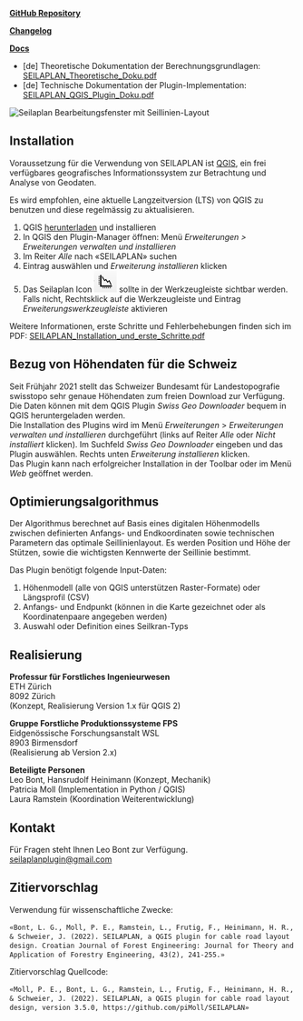 [**GitHub Repository**](https://github.com/piMoll/SEILAPLAN)

[**Changelog**](https://github.com/piMoll/SEILAPLAN/blob/master/changelog.md)

[**Docs**](https://github.com/piMoll/SEILAPLAN/tree/master/help)
* [de] Theoretische Dokumentation der Berechnungsgrundlagen: [SEILAPLAN_Theoretische_Doku.pdf](https://github.com/piMoll/SEILAPLAN/raw/master/help/SEILAPLAN_Theoretische_Doku.pdf)
* [de] Technische Dokumentation der Plugin-Implementation: [SEILAPLAN_QGIS_Plugin_Doku.pdf](https://github.com/piMoll/SEILAPLAN/raw/master/help/SEILAPLAN_QGIS_Plugin_Doku.pdf)



![Seilaplan Bearbeitungsfenster mit Seillinien-Layout](https://github.com/piMoll/SEILAPLAN/raw/master/docs/gui_preview.png)

## Installation
Voraussetzung für die Verwendung von SEILAPLAN ist [QGIS](https://qgis.org/), ein frei verfügbares geografisches Informationssystem zur Betrachtung und Analyse von Geodaten.

Es wird empfohlen, eine aktuelle Langzeitversion (LTS) von QGIS zu benutzen und diese regelmässig zu aktualisieren.

1. QGIS [herunterladen](https://www.qgis.org/download/) und installieren
2. In QGIS den Plugin-Manager öffnen: Menü _Erweiterungen > Erweiterungen verwalten und installieren_
3. Im Reiter _Alle_ nach «SEILAPLAN» suchen
4. Eintrag auswählen und _Erweiterung installieren_ klicken
5. Das Seilaplan Icon ![Icon](https://github.com/piMoll/SEILAPLAN/raw/master/docs/seilaplan_icon.png) sollte in der Werkzeugleiste sichtbar werden. Falls nicht, Rechtsklick auf die Werkzeugleiste und Eintrag _Erweiterungswerkzeugleiste_ aktivieren

Weitere Informationen, erste Schritte und Fehlerbehebungen finden sich im PDF: [SEILAPLAN_Installation_und_erste_Schritte.pdf](https://github.com/piMoll/SEILAPLAN/raw/master/help/SEILAPLAN_Installation_und_erste_Schritte.pdf)

## Bezug von Höhendaten für die Schweiz
Seit Frühjahr 2021 stellt das Schweizer Bundesamt für Landestopografie swisstopo sehr genaue Höhendaten zum freien Download zur Verfügung. 
Die Daten können mit dem QGIS Plugin _Swiss Geo Downloader_ bequem in QGIS heruntergeladen werden.  
Die Installation des Plugins wird im Menü _Erweiterungen_ > _Erweiterungen verwalten und installieren_ durchgeführt
(links auf Reiter _Alle_ oder _Nicht installiert_ klicken).
Im Suchfeld _Swiss Geo Downloader_ eingeben und das Plugin auswählen. Rechts unten _Erweiterung installieren_ klicken.  
Das Plugin kann nach erfolgreicher Installation in der Toolbar oder im Menü _Web_ geöffnet werden.

## Optimierungsalgorithmus
Der Algorithmus berechnet auf Basis eines digitalen Höhenmodells zwischen definierten Anfangs- und Endkoordinaten sowie technischen Parametern das optimale Seillinienlayout. Es werden Position und Höhe der Stützen, sowie die wichtigsten Kennwerte der Seillinie bestimmt.

Das Plugin benötigt folgende Input-Daten:  

1. Höhenmodell (alle von QGIS unterstützen Raster-Formate) oder Längsprofil (CSV)
2. Anfangs- und Endpunkt (können in die Karte gezeichnet oder als Koordinatenpaare angegeben werden)
3. Auswahl oder Definition eines Seilkran-Typs 

## Realisierung
**Professur für Forstliches Ingenieurwesen**  
ETH Zürich  
8092 Zürich  
(Konzept, Realisierung Version 1.x für QGIS 2) 

**Gruppe Forstliche Produktionssysteme FPS**  
Eidgenössische Forschungsanstalt WSL  
8903 Birmensdorf  
(Realisierung ab Version 2.x) 

**Beteiligte Personen**  
Leo Bont, Hansrudolf Heinimann (Konzept, Mechanik)  
Patricia Moll (Implementation in Python / QGIS)  
Laura Ramstein (Koordination Weiterentwicklung)

## Kontakt
Für Fragen steht Ihnen Leo Bont zur Verfügung.  
seilaplanplugin@gmail.com


## Zitiervorschlag
Verwendung für wissenschaftliche Zwecke:

```
«Bont, L. G., Moll, P. E., Ramstein, L., Frutig, F., Heinimann, H. R., & Schweier, J. (2022). SEILAPLAN, a QGIS plugin for cable road layout design. Croatian Journal of Forest Engineering: Journal for Theory and Application of Forestry Engineering, 43(2), 241-255.»
```


Zitiervorschlag Quellcode:

```
«Moll, P. E., Bont, L. G., Ramstein, L., Frutig, F., Heinimann, H. R., & Schweier, J. (2022). SEILAPLAN, a QGIS plugin for cable road layout design, version 3.5.0, https://github.com/piMoll/SEILAPLAN»
```
